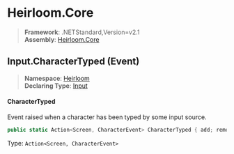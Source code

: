 # Heirloom.Core

> **Framework**: .NETStandard,Version=v2.1  
> **Assembly**: [Heirloom.Core][0]

## Input.CharacterTyped (Event)

> **Namespace**: [Heirloom][0]  
> **Declaring Type**: [Input][1]

#### CharacterTyped

Event raised when a character has been typed by some input source.

```cs
public static Action<Screen, CharacterEvent> CharacterTyped { add; remove; }
```

Type: `Action<Screen, CharacterEvent>`

[0]: ../../../Heirloom.Core.md
[1]: ../Input.md
